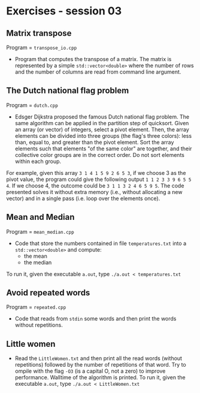 # Exercises - session 03

## Matrix transpose

Program = `transpose_io.cpp`

- Program that computes the transpose of a matrix. The matrix is represented by a simple `std::vector<double>` where the number of rows and the number of columns are read from command line argument. 

## The Dutch national flag problem

Program = `dutch.cpp`

- Edsger Dijkstra proposed the famous Dutch national flag problem. The same algorithm can be applied in the partition step of quicksort. Given an array (or vector) of integers, select a pivot element. Then, the array elements can be divided into three groups (the flag's three colors): less than, equal to, and greater than the pivot element. Sort the array elements such that elements "of the same color" are together, and their collective color groups are in the correct order. Do not sort elements within each group.

For example, given this array `3 1 4 1 5 9 2 6 5 3`, if we choose 3 as the pivot value, the program could give the following output  `1 1 2 3 3 9 6 5 5 4`. If we choose 4, the outcome could be `3 1 1 3 2 4 6 5 9 5`. The code presented solves it without extra memory (i.e., without allocating a new vector) and in a single pass (i.e. loop over the elements once).

## Mean and Median

Program = `mean_median.cpp`

- Code that store the numbers contained in file `temperatures.txt` into a `std::vector<double>` and compute:
  - the mean
  - the median
  
To run it, given the executable `a.out`, type `./a.out < temperatures.txt`

## Avoid repeated words

Program = `repeated.cpp`

- Code that reads from `stdin` some words and then print the words without repetitions.

## Little women

- Read the `LittleWomen.txt` and then print all the read words (without repetitions) followed by the number of repetitions of that word. Try to ompile with the flag `-O3` (is a capital O, not a zero) to improve performance. Walltime of the algorithm is printed. To run it, given the executable `a.out`, type `./a.out < LittleWomen.txt`